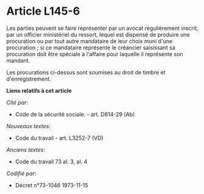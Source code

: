 # Article L145-6

Les parties peuvent se faire représenter par un avocat régulièrement inscrit, par un officier ministériel du ressort, lequel
est dispensé de produire une procuration ou par tout autre mandataire de leur choix muni d'une procuration ; si ce mandataire
représente le créancier saisissant sa procuration doit être spéciale à l'affaire pour laquelle il représente son mandant.

Les procurations ci-dessus sont soumises au droit de timbre et d'enregistrement.

**Liens relatifs à cet article**

_Cité par_:

  - Code de la sécurité sociale. - art. D814-29 (Ab)

_Nouveaux textes_:

  - Code du travail - art. L3252-7 (VD)

_Anciens textes_:

  - Code du travail 73 al. 3, al. 4

_Codifié par_:

  - Décret n°73-1046 1973-11-15
